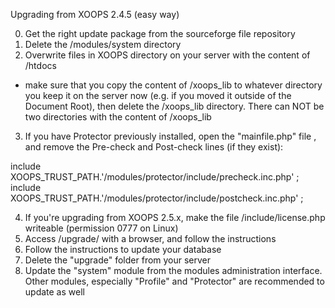 Upgrading from XOOPS 2.4.5 (easy way)

0. Get the right update package from the sourceforge file repository
1. Delete the /modules/system directory
2. Overwrite files in XOOPS directory on your server with the content of /htdocs
* make sure that you copy the content of /xoops_lib to whatever directory you keep it on the server now (e.g. if you moved it outside of the Document Root), then delete the /xoops_lib directory. There can NOT be two directories with the content of /xoops_lib
3. If you have Protector previously installed, open the "mainfile.php" file , and remove the Pre-check and Post-check lines (if they exist):

include XOOPS_TRUST_PATH.'/modules/protector/include/precheck.inc.php' ;
include XOOPS_TRUST_PATH.'/modules/protector/include/postcheck.inc.php' ;

4. If you're upgrading from XOOPS 2.5.x, make the file /include/license.php writeable (permission 0777 on Linux)
5. Access /upgrade/ with a browser, and follow the instructions
6. Follow the instructions to update your database
7. Delete the "upgrade" folder from your server
8. Update the "system" module from the modules administration interface. Other modules, especially "Profile" and "Protector" are recommended to update as well
